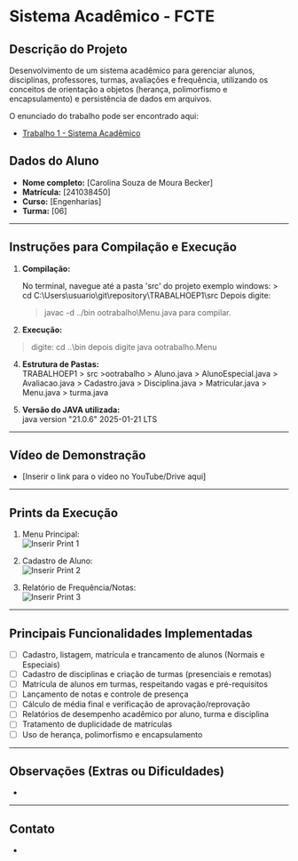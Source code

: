 # Sistema Acadêmico - FCTE

## Descrição do Projeto

Desenvolvimento de um sistema acadêmico para gerenciar alunos, disciplinas, professores, turmas, avaliações e frequência, utilizando os conceitos de orientação a objetos (herança, polimorfismo e encapsulamento) e persistência de dados em arquivos.

O enunciado do trabalho pode ser encontrado aqui:
- [Trabalho 1 - Sistema Acadêmico](https://github.com/lboaventura25/OO-T06_2025.1_UnB_FCTE/blob/main/trabalhos/ep1/README.md)

## Dados do Aluno

- **Nome completo:** [Carolina Souza de Moura Becker]
- **Matrícula:** [241038450]
- **Curso:** [Engenharias]
- **Turma:** [06]

---

## Instruções para Compilação e Execução

1. **Compilação:**

   No terminal, navegue até a pasta 'src' do projeto
   exemplo windows: >    cd C:\Users\usuario\git\repository\TRABALHOEP1\src
   Depois digite:
    >   javac -d ../bin ootrabalho\Menu.java
para compilar.


3. **Execução:**
 > digite: 
 >  cd ..\bin
 > depois digite
 > java ootrabalho.Menu

4. **Estrutura de Pastas:**  
    TRABALHOEP1
         > src
              >ootrabalho
                  > Aluno.java
                  > AlunoEspecial.java
                  > Avaliacao.java
                  > Cadastro.java
                  > Disciplina.java
                  > Matricular.java
                  > Menu.java
                  > turma.java

3. **Versão do JAVA utilizada:**  
   java version "21.0.6" 2025-01-21 LTS

---

## Vídeo de Demonstração

- [Inserir o link para o vídeo no YouTube/Drive aqui]

---

## Prints da Execução

1. Menu Principal:  
   ![Inserir Print 1](caminho/do/print1.png)

2. Cadastro de Aluno:  
   ![Inserir Print 2](caminho/do/print2.png)

3. Relatório de Frequência/Notas:  
   ![Inserir Print 3](caminho/do/print3.png)

---

## Principais Funcionalidades Implementadas

- [ ] Cadastro, listagem, matrícula e trancamento de alunos (Normais e Especiais)
- [ ] Cadastro de disciplinas e criação de turmas (presenciais e remotas)
- [ ] Matrícula de alunos em turmas, respeitando vagas e pré-requisitos
- [ ] Lançamento de notas e controle de presença
- [ ] Cálculo de média final e verificação de aprovação/reprovação
- [ ] Relatórios de desempenho acadêmico por aluno, turma e disciplina
- [ ] Tratamento de duplicidade de matrículas
- [ ] Uso de herança, polimorfismo e encapsulamento

---

## Observações (Extras ou Dificuldades)

- 

---

## Contato

- 
